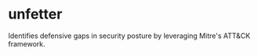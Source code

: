 # unfetter
Identifies defensive gaps in security posture by leveraging Mitre's ATT&amp;CK framework.
